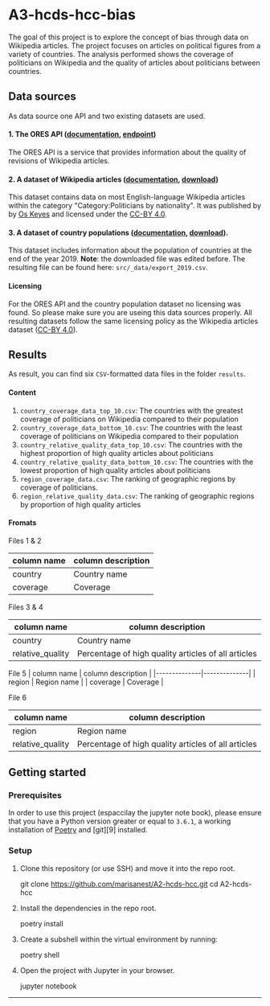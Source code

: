 # A3-hcds-hcc-bias

The goal of this project is to explore the concept of bias through data on Wikipedia articles. The project focuses on articles on political figures from a variety of countries. The analysis performed shows the coverage of politicians on Wikipedia and the quality of articles about politicians between countries.

## Data sources

As data source one API and two existing datasets are used.

#### 1. The ORES API ([documentation][1], [endpoint][2])

The ORES API is a service that provides information about the quality of revisions of Wikipedia articles.

#### 2. A dataset of **Wikipedia articles** ([documentation][3], [download][4])

This dataset contains data on most English-language Wikipedia articles within the category "Category:Politicians by nationality". It was published by by [Os Keyes][7] and licensed under the [CC-BY 4.0][8].

#### 3. A dataset of **country populations** ([documentation][5], [download][6]). 

This dataset includes information about the population of countries at the end of the year 2019. **Note**: the downloaded file was edited before. The resulting file can be found here: `src/_data/export_2019.csv`.

#### Licensing

For the ORES API and the country population dataset no licensing was found. So please make sure you are useing this data sources properly. All resulting datasets follow the same licensing policy as the Wikipedia articles dataset ([CC-BY 4.0][8]).

## Results

As result, you can find six `CSV`-formatted data files in the folder `results`. 

#### Content

1. `country_coverage_data_top_10.csv`: The countries with the greatest coverage of politicians on Wikipedia compared to their population
2. `country_coverage_data_bottom_10.csv`: The countries with the least coverage of politicians on Wikipedia compared to their population
3. `country_relative_quality_data_top_10.csv`: The countries with the highest proportion of high quality articles about politicians
4. `country_relative_quality_data_bottom_10.csv`: The countries with the lowest proportion of high quality articles about politicians
5. `region_coverage_data.csv`: The ranking of geographic regions by coverage of politicians.
6. `region_relative_quality_data.csv`: The ranking of geographic regions by proportion of high quality articles

#### Fromats

Files 1 & 2

| column name | column description |
|--------------|--------------|
| country | Country name |
| coverage | Coverage |

Files 3 & 4

| column name | column description |
|--------------|--------------|
| country | Country name |
| relative_quality | Percentage of high quality articles of all articles |

File 5
| column name | column description |
|--------------|--------------|
| region | Region name |
| coverage | Coverage |

File 6

| column name | column description |
|--------------|--------------|
| region | Region name |
| relative_quality | Percentage of high quality articles of all articles |


## Getting started

### Prerequisites

In order to use this project (espaccilay the jupyter note book), please ensure that you have a Python version greater or equal to `3.6.1`, a working installation of [Poetry][8] and [git][9] installed.

### Setup

1. Clone this repository (or use SSH) and move it into the repo root.

    git clone https://github.com/marisanest/A2-hcds-hcc.git
    cd A2-hcds-hcc

1. Install the dependencies in the repo root.

    poetry install

1. Create a subshell within the virtual environment by running:

    poetry shell

1. Open the project with Jupyter in your browser.

    jupyter notebook
    
----

[1]:https://ores.wikimedia.org/
[2]:https://ores.wikimedia.org/v3/
[3]:https://figshare.com/articles/Untitled_Item/5513449
[4]:https://ndownloader.figshare.com/files/9614893
[5]:https://www.prb.org/international/indicator/population/table/
[6]:https://datacenter.prb.org/download/international/indicator/population/csv
[7]:https://figshare.com/authors/Os_Keyes/660514
[8]:https://creativecommons.org/licenses/by/4.0/
